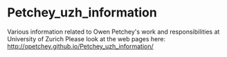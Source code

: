 # Petchey_uzh_information
Various information related to Owen Petchey's work and responsibilities at University of Zurich
Please look at the web pages here:
http://opetchey.github.io/Petchey_uzh_information/
